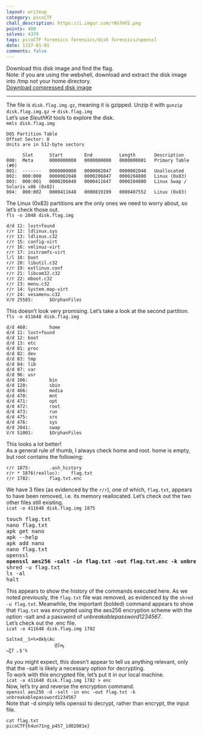 ```yaml
---
layout: writeup
category: picoCTF
chall_description: https://i.imgur.com/r8G7mVS.png
points: 400
solves: 4379
tags: picoCTF forensics forensics/disk forensics/openssl
date: 1337-01-01
comments: false
---
```


Download this disk image and find the flag.  
Note: if you are using the webshell, download and extract the disk image into /tmp not your home directory.  
[Download compressed disk image](https://github.com/Nightxade/ctf-writeups/tree/master/assets/CTFs/picoCTF/orchiddisk.img.gz)  

---

The file is `disk.flag.img.gz`, meaning it is gzipped. Unzip it with `gunzip disk.flag.img.gz` → `disk.flag.img`  
Let’s use *SleuthKit* tools to explore the disk.  
`mmls disk.flag.img`  
```
DOS Partition Table
Offset Sector: 0
Units are in 512-byte sectors

      Slot      Start        End          Length       Description
000:  Meta      0000000000   0000000000   0000000001   Primary Table (#0)
001:  -------   0000000000   0000002047   0000002048   Unallocated
002:  000:000   0000002048   0000206847   0000204800   Linux (0x83)
003:  000:001   0000206848   0000411647   0000204800   Linux Swap / Solaris x86 (0x82)
004:  000:002   0000411648   0000819199   0000407552   Linux (0x83)

```
The Linux (0x83) partitions are the only ones we need to worry about, so let’s check those out.  
`fls -o 2048 disk.flag.img`  
```
d/d 11: lost+found
r/r 12: ldlinux.sys
r/r 13: ldlinux.c32
r/r 15: config-virt
r/r 16: vmlinuz-virt
r/r 17: initramfs-virt
l/l 18: boot
r/r 20: libutil.c32
r/r 19: extlinux.conf
r/r 21: libcom32.c32
r/r 22: mboot.c32
r/r 23: menu.c32
r/r 14: System.map-virt
r/r 24: vesamenu.c32
V/V 25585:      $OrphanFiles
```

This doesn’t look very promising. Let’s take a look at the second partition.  
`fls -o 411648 disk.flag.img`  
```
d/d 460:        home
d/d 11: lost+found
d/d 12: boot
d/d 13: etc
d/d 81: proc
d/d 82: dev
d/d 83: tmp
d/d 84: lib
d/d 87: var
d/d 96: usr
d/d 106:        bin
d/d 120:        sbin
d/d 466:        media
d/d 470:        mnt
d/d 471:        opt
d/d 472:        root
d/d 473:        run
d/d 475:        srv
d/d 476:        sys
d/d 2041:       swap
V/V 51001:      $OrphanFiles
```

This looks a lot better!  
As a general rule of thumb, I always check home and root. home is empty, but root contains the following:  
```
r/r 1875:       .ash_history
r/r * 1876(realloc):    flag.txt
r/r 1782:       flag.txt.enc
```


We have 3 files (as evidenced by the `r/r`), one of which, `flag.txt`, appears to have been removed, i.e. its memory reallocated. Let’s check out the two other files still existing.  
`icat -o 411648 disk.flag.img 1875`  
<pre>
touch flag.txt
nano flag.txt 
apk get nano
apk --help
apk add nano
nano flag.txt 
openssl
<b>openssl aes256 -salt -in flag.txt -out flag.txt.enc -k unbreakablepassword1234567</b>
shred -u flag.txt
ls -al
halt
</pre>

This appears to show the history of the commands executed here. As we noted previously, the `flag.txt` file was removed, as evidenced by the `shred -u flag.txt`. Meanwhile, the important (bolded) command appears to show that `flag.txt` was encrypted using the aes256 encryption scheme with the option -salt and a password of *unbreakablepassword1234567*.  
Let’s check out the .enc file.  
`icat -o 411648 disk.flag.img 1782`  
```
Salted__S+%+Okђ(Ac
                  @]ԣ
ޢȤ7 ؎$'%
```

As you might expect, this doesn’t appear to tell us anything relevant, only that the -salt is likely a necessary option for decrypting.  
To work with this encrypted file, let’s put it in our local machine.  
`icat -o 411648 disk.flag.img 1782 > enc`  
Now, let’s try and reverse the encryption command.  
`openssl aes256 -d -salt -in enc -out flag.txt -k unbreakablepassword1234567`  
Note that -d simply tells openssl to decrypt, rather than encrypt, the input file.  


<pre 
  class="command-line" 
  data-prompt="kali@kali $" 
  data-output="2"
><code class="language-bash">cat flag.txt
picoCTF{h4un71ng_p457_1d02081e}</code>
</pre>